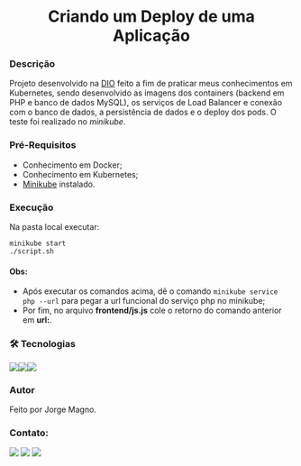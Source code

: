 <h1 align="center">Criando um Deploy de uma Aplicação</h1>

### Descrição
Projeto desenvolvido na [DIO](https://dio.me/) feito a fim de praticar meus conhecimentos em Kubernetes, sendo desenvolvido as imagens dos containers (backend em PHP e banco de dados MySQL), os serviços de Load Balancer e conexão com o banco de dados, a persistência de dados e o deploy dos pods. O teste foi realizado no *minikube*.

### Pré-Requisitos
- Conhecimento em Docker;
- Conhecimento em Kubernetes;
- [Minikube](https://minikube.sigs.k8s.io/docs/start/) instalado.

### Execução
Na pasta local executar:
```
minikube start
./script.sh
```
#### Obs:
 - Após executar os comandos acima, dê o comando ```minikube service php --url``` para pegar a url funcional do serviço php no minikube;
 - Por fim, no arquivo **frontend/js.js** cole o retorno do comando anterior em **url:**.

### 🛠 Tecnologias
<img src="https://img.shields.io/badge/Docker-2CA5E0?style=for-the-badge&logo=docker&logoColor=white" /><img src="https://img.shields.io/badge/kubernetes-326ce5.svg?&style=for-the-badge&logo=kubernetes&logoColor=white" /><img src="https://img.shields.io/badge/Linux-FCC624?style=for-the-badge&logo=linux&logoColor=black" /> 

### Autor
Feito por Jorge Magno.

### Contato:
[<img src="https://img.shields.io/badge/linkedin-%230077B5.svg?&style=for-the-badge&logo=linkedin&logoColor=white" />](https://www.linkedin.com/in/jorge-magno-l-moraes-381a19174/) 
[<img src = "https://img.shields.io/badge/instagram-%23E4405F.svg?&style=for-the-badge&logo=instagram&logoColor=white">](https://www.instagram.com/jorgepierrot/?hl=pt-br) 
[<img src = "https://img.shields.io/badge/facebook-%231877F2.svg?&style=for-the-badge&logo=facebook&logoColor=white">](https://www.facebook.com/jorge.magno.7)
